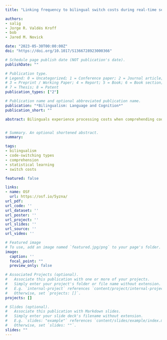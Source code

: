```yaml
---
title: "Linking frequency to bilingual switch costs during real-time sentence comprehension"

authors:
- salig
- Jorge R. Valdés Kroff
- bob
- Jared M. Novick

date: "2023-05-30T00:00:00Z"
doi: "https://doi.org/10.1017/S1366728923000366"

# Schedule page publish date (NOT publication's date).
publishDate: ""

# Publication type.
# Legend: 0 = Uncategorized; 1 = Conference paper; 2 = Journal article;
# 3 = Preprint / Working Paper; 4 = Report; 5 = Book; 6 = Book section;
# 7 = Thesis; 8 = Patent
publication_types: ["2"]

# Publication name and optional abbreviated publication name.
publication: "*Bilingualism: Language and Cognition*"
publication_short: ""

abstract: Bilinguals experience processing costs when comprehending code-switches, yet the magnitude of the cost fluctuates depending on numerous factors. We tested whether switch costs vary based on the frequency of different types of code-switches, as estimated from natural corpora of bilingual speech and text. Spanish-English bilinguals in the U.S. read single-language and code-switched sentences in a self-paced task. Sentence regions containing code-switches were read more slowly than single-language control regions, consistent with the idea that integrating a code-switch poses a processing challenge. Crucially, more frequent code-switches elicited significantly smaller costs both within and across most classes of switch types (e.g., within verb phrases and when comparing switches at verb-phrase and noun-phrase sites). The results suggest that, in addition to learning distributions of syntactic and semantic patterns, bilinguals develop finely tuned expectations about code-switching behavior—representing one reason why code-switching in naturalistic contexts may not be particularly costly. 


# Summary. An optional shortened abstract.
summary:

tags:
- bilingualism
- code-switching types
- comprehension
- statistical learning
- switch costs

featured: false

links:
- name: OSF
  url: https://osf.io/5yzna/
url_pdf: 
url_code: ''
url_dataset: ''
url_poster: ''
url_project: ''
url_slides: ''
url_source: ''
url_video: ''

# Featured image
# To use, add an image named `featured.jpg/png` to your page's folder. 
image:
  caption: ''
  focal_point: ""
  preview_only: false

# Associated Projects (optional).
#   Associate this publication with one or more of your projects.
#   Simply enter your project's folder or file name without extension.
#   E.g. `internal-project` references `content/project/internal-project/index.md`.
#   Otherwise, set `projects: []`.
projects: []

# Slides (optional).
#   Associate this publication with Markdown slides.
#   Simply enter your slide deck's filename without extension.
#   E.g. `slides: "example"` references `content/slides/example/index.md`.
#   Otherwise, set `slides: ""`.
slides: ""
---
```


